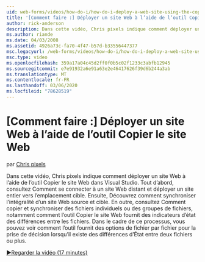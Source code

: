 ```yaml
---
uid: web-forms/videos/how-do-i/how-do-i-deploy-a-web-site-using-the-copy-web-site-tool
title: '[Comment faire :] Déployer un site Web à l’aide de l’outil Copier le site Web | Microsoft Docs'
author: rick-anderson
description: Dans cette vidéo, Chris pixels indique comment déployer un site Web à l’aide de l’outil Copier le site Web dans Visual Studio. Tout d’abord, consultez Comment se connecter à un site Web distant et...
ms.author: riande
ms.date: 04/03/2008
ms.assetid: 4926a73c-fa70-4f47-b57d-b33556447377
msc.legacyurl: /web-forms/videos/how-do-i/how-do-i-deploy-a-web-site-using-the-copy-web-site-tool
msc.type: video
ms.openlocfilehash: 359a17a04c45d2ff0f0b5c02f1233c3abfb12945
ms.sourcegitcommit: e7e91932a6e91a63e2e46417626f39d6b244a3ab
ms.translationtype: MT
ms.contentlocale: fr-FR
ms.lasthandoff: 03/06/2020
ms.locfileid: "78628519"
---
```

# <a name="how-do-i-deploy-a-web-site-using-the-copy-web-site-tool"></a>[Comment faire :] Déployer un site Web à l’aide de l’outil Copier le site Web

par [Chris pixels](https://twitter.com/chrispels)

Dans cette vidéo, Chris pixels indique comment déployer un site Web à l’aide de l’outil Copier le site Web dans Visual Studio. Tout d’abord, consultez Comment se connecter à un site Web distant et déployer un site entier vers l’emplacement cible. Ensuite, Découvrez comment synchroniser l’intégralité d’un site Web source et cible. En outre, consultez Comment copier et synchroniser des fichiers individuels ou des groupes de fichiers, notamment comment l’outil Copier le site Web fournit des indicateurs d’état des différences entre les fichiers. Dans le cadre de ce processus, vous pouvez voir comment l’outil fournit des options de fichier par fichier pour la prise de décision lorsqu’il existe des différences d’État entre deux fichiers ou plus.

[&#9654;Regarder la vidéo (17 minutes)](https://channel9.msdn.com/Blogs/ASP-NET-Site-Videos/how-do-i-deploy-a-web-site-using-the-copy-web-site-tool)
